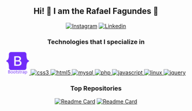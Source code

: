 <h2 align="center"> Hi! 👋 I am the Rafael Fagundes 🦅</h2>

<div align="center">
  
[![Instagram](https://img.shields.io/badge/Instagram-E4405F?style=for-the-badge&logo=instagram&logoColor=white)](https://www.instagram.com/2falcon.psy/)
[![Linkedin](https://img.shields.io/badge/LinkedIn-0077B5?style=for-the-badge&logo=linkedin&logoColor=white)](https://www.linkedin.com/in/rafael-fagundes-518974258/)
</div>


<h3 align="center"> Technologies that I specialize in </h3>

<p align="center"> 
<a href="https://getbootstrap.com"> <img src="https://raw.githubusercontent.com/devicons/devicon/master/icons/bootstrap/bootstrap-plain-wordmark.svg" alt="bootstrap" width="60" height="60"> </a> <a href="https://www.w3schools.com/css/"> <img src="https://icongr.am/devicon/css3-original.svg?size=60&color=currentColor" alt="css3"> </a> <a href=""> <img src="https://icongr.am/devicon/html5-original.svg?size=60&color=currentColor" alt="html5"> </a> <a href="https://www.mysql.com/"> <img src="https://icongr.am/devicon/mysql-original-wordmark.svg?size=80&color=currentColor" alt="mysql"> </a> <a href="https://www.php.net"> <img src="https://icongr.am/devicon/php-original.svg?size=90&color=currentColor" alt="php"> </a> <a href=""> <img src="https://icongr.am/devicon/javascript-original.svg?size=60&color=currentColor" alt="javascript"> </a> <a href=""> <img src="https://icongr.am/devicon/linux-original.svg?size=70&color=currentColor" alt="linux"> </a> <a href=""> <img src="https://icongr.am/devicon/jquery-original-wordmark.svg?size=90&color=currentColor" alt="jquery"> </a> 

</p>




<h3 align="center"> Top Repositories </h3>

<div align="center">
  
[![Readme Card](https://github-readme-stats.vercel.app/api/pin/?username=FalconTFagundes&repo=my-portifolio)](https://github.com/FalconTFagundes/my-portifolo.git) [![Readme Card](https://github-readme-stats.vercel.app/api/pin/?username=FalconTFagundes&repo=tcc-DivinoSabor)](https://github.com/FalconTFagundes/tcc-DivinoSabor)
</div>


